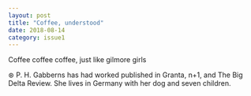 ```yaml
---
layout: post
title: "Coffee, understood"
date: 2018-08-14
category: issue1
---
```


Coffee coffee coffee, just like gilmore girls

⊛ P. H. Gabberns has had worked published in Granta, n+1, and The Big Delta Review. She lives in Germany with her dog and seven children.
